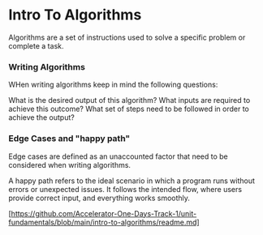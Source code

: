 # Intro To Algorithms


Algorithms are a set of instructions used to solve a specific problem or complete a task.


### Writing Algorithms


WHen writing algorithms keep in mind the following questions:


What is the desired output of this algorithm?
What inputs are required to achieve this outcome?
What set of steps need to be followed in order to achieve the output?

### Edge Cases and "happy path"

Edge cases are defined as an unaccounted factor that need to be considered when writing algorithms.

A happy path refers to the ideal scenario in which a program runs without errors or unexpected issues. It follows the intended flow, where users provide correct input, and everything works smoothly.




[https://github.com/Accelerator-One-Days-Track-1/unit-fundamentals/blob/main/intro-to-algorithms/readme.md]
